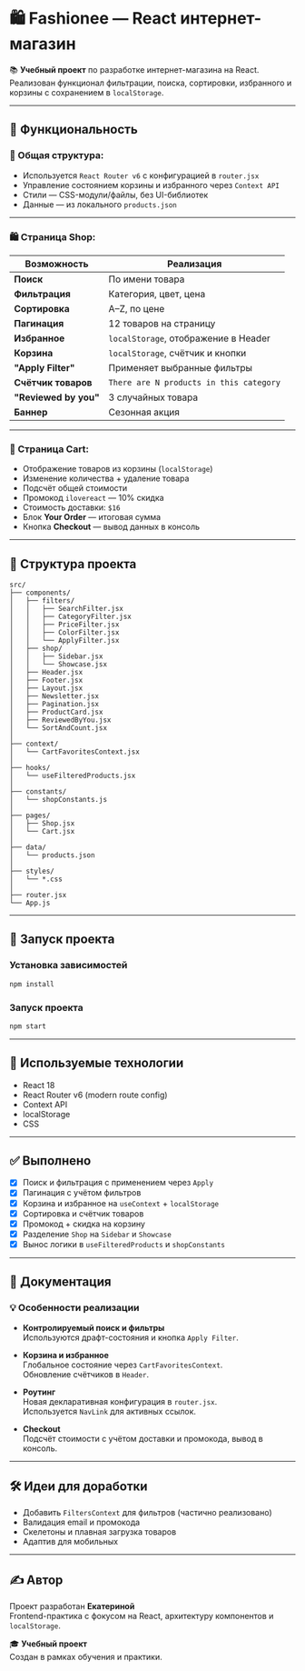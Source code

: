 # 🛍️ Fashionee — React интернет-магазин

📚 **Учебный проект** по разработке интернет-магазина на React.  
Реализован функционал фильтрации, поиска, сортировки, избранного и корзины с сохранением в `localStorage`.

---

## 📌 Функциональность

### 🔧 Общая структура:
- Используется `React Router v6` с конфигурацией в `router.jsx`
- Управление состоянием корзины и избранного через `Context API`
- Стили — CSS-модули/файлы, без UI-библиотек
- Данные — из локального `products.json`

---

### 🛍 Страница Shop:

| Возможность              | Реализация                             |
|--------------------------|----------------------------------------|
| **Поиск**                | По имени товара                        |
| **Фильтрация**           | Категория, цвет, цена                  |
| **Сортировка**           | A–Z, по цене                           |
| **Пагинация**            | 12 товаров на страницу                 |
| **Избранное**            | `localStorage`, отображение в Header  |
| **Корзина**              | `localStorage`, счётчик и кнопки      |
| **"Apply Filter"**       | Применяет выбранные фильтры           |
| **Счётчик товаров**      | `There are N products in this category` |
| **"Reviewed by you"**    | 3 случайных товара                     |
| **Баннер**               | Сезонная акция                         |

---

### 🛒 Страница Cart:

- Отображение товаров из корзины (`localStorage`)
- Изменение количества + удаление товара
- Подсчёт общей стоимости
- Промокод `ilovereact` — 10% скидка
- Стоимость доставки: `$16`
- Блок **Your Order** — итоговая сумма
- Кнопка **Checkout** — вывод данных в консоль

---

## 📁 Структура проекта

```
src/
├── components/
│   ├── filters/
│   │   ├── SearchFilter.jsx
│   │   ├── CategoryFilter.jsx
│   │   ├── PriceFilter.jsx
│   │   ├── ColorFilter.jsx
│   │   └── ApplyFilter.jsx
│   ├── shop/
│   │   ├── Sidebar.jsx
│   │   └── Showcase.jsx
│   ├── Header.jsx
│   ├── Footer.jsx
│   ├── Layout.jsx
│   ├── Newsletter.jsx
│   ├── Pagination.jsx
│   ├── ProductCard.jsx
│   ├── ReviewedByYou.jsx
│   └── SortAndCount.jsx
│
├── context/
│   └── CartFavoritesContext.jsx
│
├── hooks/
│   └── useFilteredProducts.jsx
│
├── constants/
│   └── shopConstants.js
│
├── pages/
│   ├── Shop.jsx
│   └── Cart.jsx
│
├── data/
│   └── products.json
│
├── styles/
│   └── *.css
│
├── router.jsx
└── App.js
```

---

## 🚀 Запуск проекта

### Установка зависимостей

```bash
npm install
```

### Запуск проекта

```bash
npm start
```

---

## 🧪 Используемые технологии

- React 18
- React Router v6 (modern route config)
- Context API
- localStorage
- CSS

---

## ✅ Выполнено

- [x] Поиск и фильтрация с применением через `Apply`
- [x] Пагинация с учётом фильтров
- [x] Корзина и избранное на `useContext` + `localStorage`
- [x] Сортировка и счётчик товаров
- [x] Промокод + скидка на корзину
- [x] Разделение `Shop` на `Sidebar` и `Showcase`
- [x] Вынос логики в `useFilteredProducts` и `shopConstants`

---

## 🧾 Документация

### 💡 Особенности реализации

- **Контролируемый поиск и фильтры**  
  Используются драфт-состояния и кнопка `Apply Filter`.

- **Корзина и избранное**  
  Глобальное состояние через `CartFavoritesContext`.  
  Обновление счётчиков в `Header`.

- **Роутинг**  
  Новая декларативная конфигурация в `router.jsx`.  
  Используется `NavLink` для активных ссылок.

- **Checkout**  
  Подсчёт стоимости с учётом доставки и промокода, вывод в консоль.

---

## 🛠 Идеи для доработки

- Добавить `FiltersContext` для фильтров (частично реализовано)
- Валидация email и промокода
- Скелетоны и плавная загрузка товаров
- Адаптив для мобильных

---

## ✍️ Автор

Проект разработан **Екатериной**  
Frontend-практика с фокусом на React, архитектуру компонентов и `localStorage`.

🎓 **Учебный проект**  
Создан в рамках обучения и практики.